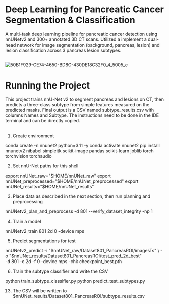 

# Deep Learning for Pancreatic Cancer Segmentation & Classification 

A multi-task deep learning pipeline for pancreatic cancer detection using nnUNetv2 and 300+ annotated 3D CT scans. Utilized a implement a dual-head network for image segmentation (background, pancreas, lesion) and lesion classification across 3 pancreas lesion subtypes.
##
![50B1F929-CE74-4650-BD8C-430DE18C32F0_4_5005_c](https://github.com/user-attachments/assets/32c4c467-e4c4-4252-8d61-b451135a278a)

##
# Running the Project 
This project trains nnU-Net v2 to segment pancreas and lesions on CT, then predicts a three-class subtype from simple features measured on the predicted masks. Final output is a CSV named subtype_results.csv with columns Names and Subtype. The instructions need to be done in the IDE terminal and can be directly copied. 
## 
1. Create environment
   
conda create -n nnunet2 python=3.11 -y
conda activate nnunet2
pip install nnunetv2 nibabel simpleitk scikit-image pandas scikit-learn joblib torch torchvision torchaudio

2. Set nnU-Net paths for this shell
   
export nnUNet_raw="$HOME/nnUNet_raw"
export nnUNet_preprocessed="$HOME/nnUNet_preprocessed"
export nnUNet_results="$HOME/nnUNet_results"

3. Place data as described in the next section, then run planning and preprocessing
   
nnUNetv2_plan_and_preprocess -d 801 --verify_dataset_integrity -np 1

4. Train a model
 
nnUNetv2_train 801 2d 0 -device mps

5. Predict segmentations for test

nnUNetv2_predict -i "$nnUNet_raw/Dataset801_PancreasROI/imagesTs" \
-o "$nnUNet_results/Dataset801_PancreasROI/test_pred_2d_best" \
-d 801 -c 2d -f 0 -device mps -chk checkpoint_best.pth

6. Train the subtype classifier and write the CSV

python train_subtype_classifier.py
python predict_test_subtypes.py

13. The CSV will be written to
$nnUNet_results/Dataset801_PancreasROI/subtype_results.csv

